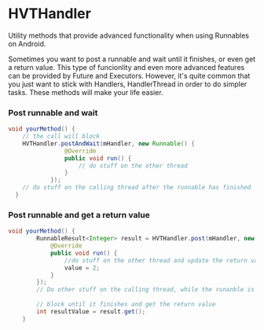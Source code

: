 # HVTHandler
Utility methods that provide advanced functionality when using Runnables on Android.

Sometimes you want to post a runnable and wait until it finishes, or even get a return value. This type of funcionlity and even more advanced features can be provided by Future and Executors. However, it's quite common that you just want to stick with Handlers, HandlerThread in order to do simpler tasks. These methods will make your life easier.

### Post runnable and wait
``` java
void yourMethod() {
    // the call will block
    HVTHandler.postAndWait(mHandler, new Runnable() {
                @Override
                public void run() {
                    // do stuff on the other thread
                }
            });
    // do stuff on the calling thread after the runnable has finished
  }
```

### Post runnable and get a return value

``` java
void yourMethod() {
        RunnableResult<Integer> result = HVTHandler.post(mHandler, new RunnableValue<Integer>() {
            @Override
            public void run() {
                //do stuff on the other thread and update the return value
                value = 2;
            }
        });
        // Do other stuff on the calling thread, while the runanble is running
        
        // block until it finishes and get the return value
        int resultValue = result.get();
    }
```
